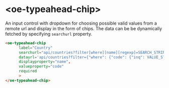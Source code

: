 # \<oe-typeahead-chip\>

An input control with dropdown for choosing possible valid values from a remote url and display in the form of chips. The data can be be dynamically fetched by specifying `searchurl` property.

```html
<oe-typeahead-chip 
      label="Country"
      searchurl="api/countries?filter[where][name][regexp]=SEARCH_STRING",
      dataurl='api/countries?filter={"where": {"code": {"inq": VALUE_STRING}}}',
      displayproperty="name",
      valueproperty="code"
      required
      >
</oe-typeahead-chip>
```
